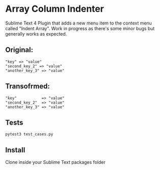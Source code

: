 # Array Column Indenter

Sublime Text 4 Plugin that adds a new menu item to the context menu called "Indent Array". Work in progress as there's some minor bugs but generally works as expected.

## Original:
    "key" => "value"
    "second_key_2" => "value"
    "another_key_3" => "value"
   
## Transofrmed:
    "key"           => "value"
    "second_key_2"  => "value"
    "another_key_3" => "value"

## Tests

    pytest3 test_cases.py

## Install
Clone inside your Sublime Text packages folder
